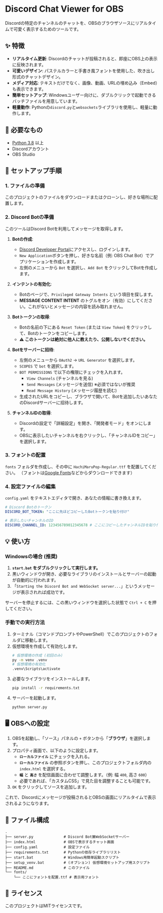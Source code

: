 # Discord Chat Viewer for OBS

Discordの特定のチャンネルのチャットを、OBSのブラウザソースにリアルタイムで可愛く表示するためのツールです。

## ✨ 特徴

-   **リアルタイム更新**: Discordのチャットが投稿されると、即座にOBS上の表示に反映されます。
-   **可愛いデザイン**: パステルカラーと手書き風フォントを使用した、吹き出し形式のチャットデザイン。
-   **メディア対応**: テキストだけでなく、画像、動画、URLの埋め込み（Embed）も表示できます。
-   **簡単セットアップ**: Windowsユーザー向けに、ダブルクリックで起動できるバッチファイルを用意しています。
-   **軽量動作**: Pythonの`discord.py`と`websockets`ライブラリを使用し、軽量に動作します。

## 🔧 必要なもの

-   [Python 3.8](https://www.python.org/downloads/) 以上
-   Discordアカウント
-   OBS Studio

## 🚀 セットアップ手順

### 1. ファイルの準備

このプロジェクトのファイルをダウンロードまたはクローンし、好きな場所に配置します。

### 2. Discord Botの準備

このツールはDiscord Botを利用してメッセージを取得します。

1.  **Botの作成**:
    -   [Discord Developer Portal](https://discord.com/developers/applications)にアクセスし、ログインします。
    -   `New Application`ボタンを押し、好きな名前（例: OBS Chat Bot）でアプリケーションを作成します。
    -   左側のメニューから `Bot` を選択し、`Add Bot` をクリックしてBotを作成します。

2.  **インテントの有効化**:
    -   Botのページで、`Privileged Gateway Intents` という項目を探します。
    -   **MESSAGE CONTENT INTENT** のトグルをオン（有効）にしてください。これがないとメッセージの内容を読み取れません。

3.  **Botトークンの取得**:
    -   Botの名前の下にある `Reset Token` (または `View Token`) をクリックして、Botのトークンをコピーします。
    -   **⚠️ このトークンは絶対に他人に教えたり、公開しないでください。**

4.  **Botをサーバーに招待**:
    -   左側のメニューから `OAuth2` -> `URL Generator` を選択します。
    -   `SCOPES` で `bot` を選択します。
    -   `BOT PERMISSIONS` で以下の権限にチェックを入れます。
        -   `View Channels` (チャンネルを見る)
        -   `Send Messages` (メッセージを送信) ※必須ではないが推奨
        -   `Read Message History` (メッセージ履歴を読む)
    -   生成されたURLをコピーし、ブラウザで開いて、Botを追加したいあなたのDiscordサーバーに招待します。

5.  **チャンネルIDの取得**:
    -   Discordの設定で「詳細設定」を開き、「開発者モード」をオンにします。
    -   OBSに表示したいチャンネルを右クリックし、「チャンネルIDをコピー」を選択します。

### 3. フォントの配置

`fonts` フォルダを作成し、その中に `HachiMaruPop-Regular.ttf` を配置してください。
（フォントは[Google Fonts](https://fonts.google.com/specimen/Hachi+Maru+Pop)などからダウンロードできます）

### 4. 設定ファイルの編集

`config.yaml` をテキストエディタで開き、あなたの情報に書き換えます。

```yaml
# Discord Botのトークン
DISCORD_BOT_TOKEN: "ここに先ほどコピーしたBotトークンを貼り付け"

# 表示したいチャンネルのID
DISCORD_CHANNEL_ID: 123456789012345678 # ここにコピーしたチャンネルIDを貼り付け
```

## 💡 使い方

### Windowsの場合 (推奨)

1.  **`start.bat` をダブルクリックして実行します。**
2.  黒いウィンドウが開き、必要なライブラリのインストールとサーバーの起動が自動的に行われます。
3.  「`Starting the Discord Bot and WebSocket server...`」というメッセージが表示されれば成功です。

サーバーを停止するには、この黒いウィンドウを選択した状態で `Ctrl + C` を押してください。

### 手動での実行方法

1.  ターミナル（コマンドプロンプトやPowerShell）でこのプロジェクトのフォルダに移動します。
2.  仮想環境を作成して有効化します。
    ```bash
    # 仮想環境の作成 (初回のみ)
    py -m venv .venv
    # 仮想環境の有効化
    .venv\Scripts\activate
    ```
3.  必要なライブラリをインストールします。
    ```bash
    pip install -r requirements.txt
    ```
4.  サーバーを起動します。
    ```bash
    python server.py
    ```

## 🖥️ OBSへの設定

1.  OBSを起動し、「ソース」パネルの `+` ボタンから「**ブラウザ**」を選択します。
2.  プロパティ画面で、以下のように設定します。
    -   **`ローカルファイル`** にチェックを入れる。
    -   **`ローカルファイル`** の参照ボタンを押し、このプロジェクトフォルダ内の `index.html` を選択する。
    -   **`幅`** と **`高さ`** を配信画面に合わせて調整します。（例: 幅 `400`, 高さ `600`）
    -   必要であれば、「カスタムCSS」で見た目を調整することも可能です。
3.  `OK` をクリックしてソースを追加します。

これで、Discordにメッセージが投稿されるとOBSの画面にリアルタイムで表示されるようになります。

## 📂 ファイル構成

```
.
├── server.py              # Discord Bot兼WebSocketサーバー
├── index.html             # OBSで表示するチャット画面
├── config.yaml            # 設定ファイル
├── requirements.txt       # Pythonの依存ライブラリリスト
├── start.bat              # Windows用簡単起動スクリプト
├── setup_venv.bat         # (オプション) 仮想環境セットアップ用スクリプト
├── README.md              # このファイル
└── fonts/
    └── ここにフォントを配置.ttf # 表示用フォント
```

## 📄 ライセンス

このプロジェクトはMITライセンスです。
